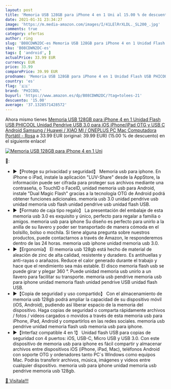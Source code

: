 ```yaml
---
layout: post
title: 'Memoria USB 128GB para iPhone 4 en 1 Uni al 15.00 % de descuento'
date: 2021-01-31 23:34:27
image: 'https://m.media-amazon.com/images/I/41LElRrXLDL._SL200_.jpg'
comments: true
category: ofertas
author: ring
slug: 'B08CDWN2DC-es Memoria USB 128GB para iPhone 4 en 1 Unidad Flash USB...'
sku: 'B08CDWN2DC-es'
tags: [ 'android', ]
actualPrice: 33.99 EUR
currency: EUR
price: 33.99
comparePrice: 39.99 EUR
prodname: 'Memoria USB 128GB para iPhone 4 en 1 Unidad Flash USB PHICOOL Unidad Pendrive USB 3.0 para iOS iPhone/iPad OTG y USB C Android Samsung / Huawei / XIAO MI / ONEPLUS PC Mac Computadora Portátil - Rosa'
country: 'es'
flag: '🇪🇸'
brand: 'PHICOOL'
buyurl: 'https://www.amazon.es/dp/B08CDWN2DC/?tag=tolees-21'
descuento: '15.00'
average: '37.1328571428572'
---
```


Ahora mismo tienes [Memoria USB 128GB para iPhone 4 en 1 Unidad Flash USB PHICOOL Unidad Pendrive USB 3.0 para iOS iPhone/iPad OTG y USB C Android Samsung / Huawei / XIAO MI / ONEPLUS PC Mac Computadora Portátil - Rosa](https://www.amazon.es/dp/B08CDWN2DC/?tag=tolees-21) a 33.99 EUR (original: 39.99 EUR) (15.00 %  de descuento) en el siguiente enlace!

[![Memoria USB 128GB para iPhone 4 en 1 Uni](https://m.media-amazon.com/images/I/41LElRrXLDL._SL200_.jpg)](https://www.amazon.es/dp/B08CDWN2DC/?tag=tolees-21)

🔎:

- ▶【Protege su privacidad y seguridad】 Memoria usb para iphone. En iPhone o iPad, instale la aplicación "LUV-Share" desde la AppStore, la información puede ser cifrada para proteger sus archivos mediante una contraseña, o TouchID o FaceID, unidad memoria usb para Android, instale "Dual Magic Flash" gracias a la tecnología OTG de Android podrá obtener funciones adicionales. memoria usb 3.0 unidad pendrive usb unidad memoria usb flash unidad pendrive usb unidad flash USB.
- ▶【Formato de caja tipo regalo】 La presentación del embalaje de esta memoria usb 3.0 es exquisito y único, perfecto para regalar a familia o amigos. memoria usb para iphone Su diseño es perfecto para unirlo a la anilla de su llavero y poder ser transportado de manera cómoda en el bolsillo, bolso o mochila. Si tiene alguna pregunta sobre nuestros productos, puede contactarnos a través de Amazon, le responderemos dentro de las 24 horas. memoria usb iphone unidad memoria usb 3.0.
- ▶【Ergonomía】 El memoria usb 128gb está hecho de material de aleación de zinc de alta calidad, resistente y duradero. Es antihuellas y anti-rayas o arañazos. Reduce el calor generado durante el trabajo y hace que el rendimiento sea más estable. El disco memoria flash usb se puede girar y plegar 360 °. Puede unidad memoria usb unirlo a un llavero para facilitar su transporte. memoria usb pendrive memoria usb para iphone unidad memoria flash unidad pendrive USB unidad flash USB.
- ▶【Copia de seguridad y uso compartido】 Con el almacenamiento de memoria usb 128gb podrá ampliar la capacidad de su dispositivo móvil (iOS, Android), pudiendo así liberar espacio de la memoria del dispositivo. Haga copias de seguridad o comparta rápidamente archivos / fotos / vídeos cargados o movidos a través de esta memoria usb para iPhone, iPad, Android y compartirlos en las redes sociales. memoria usb pendrive unidad memoria flash usb memoria usb para iphone.
- ▶【Interfaz compatible 4 en 1】 Unidad flash USB para copias de seguridad con 4 puertos: iOS, USB-C, Micro USB y USB 3.0. Con este dispositivo de memoria usb para iphone es fácil compartir y almacenar archivos entre dispositivos iOS (iPhone, iPad, Mac), teléfonos Android con soporte OTG y ordenadores tanto PC´s Windows como equipos Mac. Podrás transferir archivos, música, imágenes y videos entre cualquier dispositivo. memoria usb para iphone unidad memoria usb pendrive memoria usb 128gb.

[🛒 Visítala!!!](https://www.amazon.es/dp/B08CDWN2DC/?tag=tolees-21)
